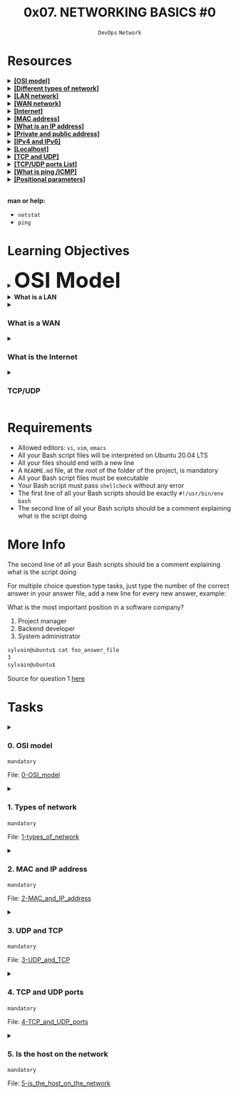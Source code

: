 <h1 align="center"><b>0x07. NETWORKING BASICS #0</b></h1>
<div align="center"><code>DevOps</code> <code>Network</code></div>

<!-- # Background Context -->

# Resources
<details>
<summary><b><a href="https://en.wikipedia.org/wiki/OSI_model">[OSI model]<a></b></summary>


</details>

<details>
<summary><b><a href="https://www.lifewire.com/lans-wans-and-other-area-networks-817376">[Different types of network]<a></b></summary>


</details>

<details>
<summary><b><a href="https://en.wikipedia.org/wiki/Local_area_network">[LAN network]<a></b></summary>


</details>

<details>
<summary><b><a href="https://en.wikipedia.org/wiki/Wide_area_network">[WAN network]<a></b></summary>


</details>

<details>
<summary><b><a href="https://en.wikipedia.org/wiki/Internet">[Internet]<a></b></summary>


</details>

<details>
<summary><b><a href="https://whatismyipaddress.com/mac-address">[MAC address]<a></b></summary>


</details>

<details>
<summary><b><a href="https://www.bleepingcomputer.com/tutorials/ip-addresses-explained/">[What is an IP address]<a></b></summary>


</details>

<details>
<summary><b><a href="https://www.iplocation.net/public-vs-private-ip-address">[Private and public address]<a></b></summary>


</details>

<details>
<summary><b><a href="https://www.webopedia.com/insights/ipv6-ipv4-difference/">[IPv4 and IPv6]<a></b></summary>


</details>

<details>
<summary><b><a href="https://en.wikipedia.org/wiki/Localhost">[Localhost]<a></b></summary>


</details>

<details>
<summary><b><a href="https://www.howtogeek.com/190014/htg-explains-what-is-the-difference-between-tcp-and-udp/">[TCP and UDP]<a></b></summary><br>

TCP (Transmission Control Protocol) and UDP (User Datagram Protocol) are two of the most commonly used transport layer protocols in computer networking. They both serve the purpose of transmitting data over networks, but they do so in different ways, each with its own advantages and disadvantages. Here's an overview of TCP and UDP:

**TCP (Transmission Control Protocol):**

1. **Connection-Oriented:** TCP is a connection-oriented protocol, which means it establishes a reliable connection between the sender and receiver before data transfer begins. This connection is maintained until all data is successfully delivered.

2. **Reliable:** TCP ensures that data is delivered accurately and in the correct order. It employs error detection, retransmission of lost or corrupted packets, and flow control mechanisms to guarantee reliable data transmission.

3. **Ordered:** TCP guarantees that the data sent from one end is received in the same order by the other end. This is important for applications like web browsing and file transfers where data integrity and order matter.

4. **Slower:** Due to its reliability mechanisms and connection setup, TCP can introduce some latency and overhead. It may not be as suitable for real-time applications with strict latency requirements.

5. **Examples of TCP Applications:** HTTP (Hypertext Transfer Protocol) for web browsing, FTP (File Transfer Protocol), SMTP (Simple Mail Transfer Protocol) for email, and many other applications that require reliable data delivery.

**UDP (User Datagram Protocol):**

1. **Connectionless:** UDP is a connectionless protocol, meaning it doesn't establish a connection before transmitting data. It's a "fire and forget" protocol, where data is sent without any confirmation of receipt.

2. **Unreliable:** Unlike TCP, UDP does not guarantee the delivery of data packets. It doesn't have mechanisms for error correction or retransmission of lost packets.

3. **Faster:** Because UDP lacks the overhead of connection setup and error handling, it is generally faster and more suitable for real-time applications that can tolerate some packet loss, such as online gaming and video streaming.

4. **No Ordered Delivery:** UDP does not ensure the order in which data packets are delivered. If order matters for an application, it needs to handle sequencing at a higher layer.

5. **Examples of UDP Applications:** VoIP (Voice over Internet Protocol), online gaming, streaming media (e.g., video and audio), DNS (Domain Name System) for domain name resolution, and other real-time applications.

In summary, TCP is preferred for applications that require reliable and ordered data delivery, while UDP is more suitable for applications where speed and low latency are critical, and some packet loss can be tolerated. The choice between TCP and UDP depends on the specific needs of the application or service being used.
</details>

<details>
<summary><b><a href="https://en.wikipedia.org/wiki/List_of_TCP_and_UDP_port_numbers">[TCP/UDP ports List]<a></b></summary>


</details>

<details>
<summary><b><a href="https://en.wikipedia.org/wiki/Ping_%28networking_utility%29">[What is ping /ICMP]<a></b></summary>


</details>

<details>
<summary><b><a href="https://www.adminschoice.com/bash-positional-parameters">[Positional parameters]<a></b></summary>


</details>

<br>

**man or help:**
- `netstat`
- `ping`

# Learning Objectives

<details>
<summary><b><font size="15">OSI Model</font></b></summary><br>
What it is

How many layers it has

How it is organized
</details>

<details>
<summary><b>What is a LAN</b></summary><br>
Typical usage

Typical geographical size
</details>

<details>
<summary><h3>What is a WAN</h3></summary>

- Typical usage
- Typical geographical size
</details>

<details>
<summary><h3>What is the Internet</h3></summary>

- What is an IP address
- What are the 2 types of IP address
- What is `localhost`
- What is a subnet
- Why IPv6 was created
</details>

<details>
<summary><h3>TCP/UDP</h3></summary>

- What are the 2 mainly used data transfer protocols for IP (transfer level on the OSI schema)
- What is the main difference between TCP and UDP
- What is a port
- Memorize SSH, HTTP and HTTPS port numbers
- What tool/protocol is often used to check if a device is connected to a network
</details>

# Requirements
- Allowed editors: `vi`, `vim`, `emacs`
- All your Bash script files will be interpreted on Ubuntu 20.04 LTS
- All your files should end with a new line
- A `README.md` file, at the root of the folder of the project, is mandatory
- All your Bash script files must be executable
- Your Bash script must pass `shellcheck` without any error
- The first line of all your Bash scripts should be exactly `#!/usr/bin/env bash`
- The second line of all your Bash scripts should be a comment explaining what is the script doing

# More Info
The second line of all your Bash scripts should be a comment explaining what is the script doing

For multiple choice question type tasks, just type the number of the correct answer in your answer file, add a new line for every new answer, example:

What is the most important position in a software company?
1. Project manager
2. Backend developer
3. System administrator
```bash
sylvain@ubuntu$ cat foo_answer_file
3
sylvain@ubuntu$
```
Source for question 1 [here](https://twitter.com/devopsreact/status/831922429215662080)

# Tasks
<details>
<summary>

### 0. OSI model
`mandatory`

File: [0-OSI_model]()
</summary>

OSI (Open Systems Interconnection) is an abstract model to describe layered communication and computer network design. The idea is to segregate the different parts of what make communication possible.

It is organized from the lowest level to the highest level:

-   The lowest level: layer 1 which is for transmission on physical layers with electrical impulse, light or radio signal
-   The highest level: layer 7 which is for application specific communication like SNMP for emails, HTTP for your web browser, etc

Keep in mind that the OSI model is a concept, it's not even tangible. The OSI model doesn't perform any functions in the networking process. It is a conceptual framework so we can better understand complex interactions that are happening. Most of the functionality in the OSI model exists in all communications systems.

<img src="https://github.com/codenvibes/alx-system_engineering-devops/blob/master/0x07-networking_basics/pics/task0a.png">

In this project we will mainly focus on:

-   The Transport layer and especially TCP/UDP
-   On the Network layer with IP and ICMP

The image bellow describes more concretely how you can relate to every level.

<img src="https://github.com/codenvibes/alx-system_engineering-devops/blob/master/0x07-networking_basics/pics/task0b.jpg">

Questions:

What is the OSI model?
- [ ] 1.  Set of specifications that network hardware manufacturers must respect
- [x] 2.  The OSI model is a conceptual model that characterizes the communication functions of a telecommunication system without regard to their underlying internal structure and technology
- [ ] 3.  The OSI model is a model that characterizes the communication functions of a telecommunication system with a strong regard for their underlying internal structure and technology

How is the OSI model organized?

- [ ] 1.  Alphabetically
- [x] 2.  From the lowest to the highest level
- [ ] 3.  Randomly
</details>

<details>
<summary>

### 1. Types of network
`mandatory`

File: [1-types_of_network]()
</summary>

<img src="https://github.com/codenvibes/alx-system_engineering-devops/blob/master/0x07-networking_basics/pics/task1.jpg">

LAN connect local devices together, WAN connects LANs together, and WANs are operating over the Internet.

Questions:

What type of network a computer in local is connected to?

- [ ] 1.  Internet
- [ ] 2.  WAN
- [x] 3.  LAN

What type of network could connect an office in one building to another office in a building a few streets away?

- [ ] 1.  Internet
- [x] 2.  WAN
- [ ] 3.  LAN

What network do you use when you browse www.google.com from your smartphone (not connected to the Wifi)?

- [x] 1.  Internet
- [ ] 2.  WAN
- [ ] 3.  LAN
</details>

<details>
<summary>

### 2. MAC and IP address
`mandatory`

File: [2-MAC_and_IP_address]()
</summary>

<img src="https://github.com/codenvibes/alx-system_engineering-devops/blob/master/0x07-networking_basics/pics/task2.jpg">

Questions:

What is a MAC address?

- [ ] 1.  The name of a network interface
- [x] 2.  The unique identifier of a network interface 
- [ ] 3.  A network interface

What is an IP address?

- [x] 1.  Is to devices connected to a network what postal address is to houses
- [ ] 2.  The unique identifier of a network interface
- [ ] 3.  Is a number that network devices use to connect to networks
</details>

<details>
<summary>

### 3. UDP and TCP
`mandatory`

File: [3-UDP_and_TCP]()
</summary>

<img src="https://github.com/codenvibes/alx-system_engineering-devops/blob/master/0x07-networking_basics/pics/task3.jpg">

Let's fill the empty parts in the drawing above.

Questions:

-   Which statement is correct for the TCP box:
    - [x] 1.  `It is a protocol that is transferring data in a slow way but surely`
    - [ ] 2.  `It is a protocol that is transferring data in a fast way and might loss data along in the process`
-   Which statement is correct for the UDP box:
    - [ ] 1.  `It is a protocol that is transferring data in a slow way but surely`
    - [x] 2.  `It is a protocol that is transferring data in a fast way and might loss data along in the process`
-   Which statement is correct for the TCP worker:
    - [x] 1.  `Have you received boxes x, y, z?`
    - [ ] 2.  `May I increase the rate at which I am sending you boxes?`
</details>

<details>
<summary>

### 4. TCP and UDP ports
`mandatory`

File: [4-TCP_and_UDP_ports]()
</summary>

Once packets have been sent to the right network device using IP using either UDP or TCP as a mode of transportation, it needs to actually enter the network device.

If we continue the comparison of a network device to your house, where IP address is like your postal address, UDP and TCP ports are like the windows and doors of your place. A TCP/UDP network device has 65535 ports. Some of them are officially reserved for a specific usage, some of them are known to be used for a specific usage (but nothing is officially declared) and the rest are free of use.

While the full list of ports should not be memorized, it is important to know the most used ports, let's start by remembering 3 of them:

-   **22** for SSH
-   **80** for HTTP
-   **443** for HTTPS

Note that a specific [IP + port = socket](https://stackoverflow.com/questions/152457/what-is-the-difference-between-a-port-and-a-socket).

Write a Bash script that displays listening ports:

-   That only shows listening sockets
-   That shows the PID and name of the program to which each socket belongs

Example:

```bash
sylvain@ubuntu$ sudo ./4-TCP_and_UDP_ports
Active Internet connections (only servers)
Proto Recv-Q Send-Q Local Address           Foreign Address         State       PID/Program name
tcp        0      0 *:sunrpc                *:*                     LISTEN      518/rpcbind
tcp        0      0 *:ssh                   *:*                     LISTEN      1240/sshd
tcp        0      0 *:32938                 *:*                     LISTEN      547/rpc.statd
tcp6       0      0 [::]:sunrpc             [::]:*                  LISTEN      518/rpcbind
tcp6       0      0 [::]:ssh                [::]:*                  LISTEN      1240/sshd
tcp6       0      0 [::]:33737              [::]:*                  LISTEN      547/rpc.statd
udp        0      0 *:sunrpc                *:*                                 518/rpcbind
udp        0      0 *:691                   *:*                                 518/rpcbind
udp        0      0 localhost:723           *:*                                 547/rpc.statd
udp        0      0 *:60129                 *:*                                 547/rpc.statd
udp        0      0 *:3845                  *:*                                 562/dhclient
udp        0      0 *:bootpc                *:*                                 562/dhclient
udp6       0      0 [::]:47444              [::]:*                              547/rpc.statd
udp6       0      0 [::]:sunrpc             [::]:*                              518/rpcbind
udp6       0      0 [::]:50038              [::]:*                              562/dhclient
udp6       0      0 [::]:691                [::]:*                              518/rpcbind
Active UNIX domain sockets (only servers)
Proto RefCnt Flags       Type       State         I-Node   PID/Program name    Path
unix  2      [ ACC ]     STREAM     LISTENING     7724     518/rpcbind         /run/rpcbind.sock
unix  2      [ ACC ]     STREAM     LISTENING     6525     1/init              @/com/ubuntu/upstart
unix  2      [ ACC ]     STREAM     LISTENING     8559     835/dbus-daemon     /var/run/dbus/system_bus_socket
unix  2      [ ACC ]     STREAM     LISTENING     9190     1087/acpid          /var/run/acpid.socket
unix  2      [ ACC ]     SEQPACKET  LISTENING     7156     378/systemd-udevd   /run/udev/control
sylvain@ubuntu$

```
</details>

<details>
<summary>

### 5. Is the host on the network
`mandatory`

File: [5-is_the_host_on_the_network]()
</summary>

The Internet Control Message Protocol (ICMP) is a protocol in the Internet protocol suite. It is used by network devices, to check if other network devices are available on the network. The command `ping` uses ICMP to make sure that a network device remains online or to troubleshoot issues on the network.

Write a Bash script that pings an IP address passed as an argument.

Requirements:

-   Accepts a string as an argument
-   Displays `Usage: 5-is_the_host_on_the_network {IP_ADDRESS}` if no argument passed
-   Ping the IP 5 times

Example:

```bash
sylvain@ubuntu$ ./5-is_the_host_on_the_network 8.8.8.8
PING 8.8.8.8 (8.8.8.8) 56(84) bytes of data.
64 bytes from 8.8.8.8: icmp_seq=1 ttl=63 time=12.9 ms
64 bytes from 8.8.8.8: icmp_seq=2 ttl=63 time=13.6 ms
64 bytes from 8.8.8.8: icmp_seq=3 ttl=63 time=7.83 ms
64 bytes from 8.8.8.8: icmp_seq=4 ttl=63 time=11.3 ms
64 bytes from 8.8.8.8: icmp_seq=5 ttl=63 time=7.57 ms

--- 8.8.8.8 ping statistics ---
5 packets transmitted, 5 received, 0% packet loss, time 4006ms
rtt min/avg/max/mdev = 7.570/10.682/13.679/2.546 ms
sylvain@ubuntu$
sylvain@ubuntu$ ./5-is_the_host_on_the_network
Usage: 5-is_the_host_on_the_network {IP_ADDRESS}
sylvain@ubuntu$

```

It is interesting to look at the `time` value, which is the time that it took for the ICMP request to go to the `8.8.8.8` IP and come back to my host. The IP `8.8.8.8` is owned by Google, and the quickest roundtrip between my computer and Google was 7.57 ms which is pretty fast, which is a sign that the network path between my computer and Google's datacenter is in good shape. A slow ping would indicate a slow network.

Next time you feel that your connection is slow, try the `ping` command to see what is going on!
</details>

